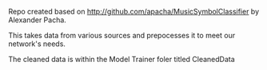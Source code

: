 Repo created based on http://github.com/apacha/MusicSymbolClassifier by Alexander Pacha.

This takes data from various sources and prepocesses it to meet our network's needs.

The cleaned data is within the Model Trainer foler titled CleanedData
